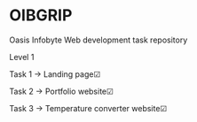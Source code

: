 # OIBGRIP
Oasis Infobyte Web development task repository

Level 1

Task 1 -> Landing page☑

Task 2 -> Portfolio website☑

Task 3 -> Temperature converter website☑


